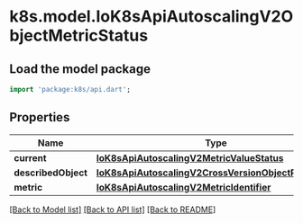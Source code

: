 # k8s.model.IoK8sApiAutoscalingV2ObjectMetricStatus

## Load the model package
```dart
import 'package:k8s/api.dart';
```

## Properties
Name | Type | Description | Notes
------------ | ------------- | ------------- | -------------
**current** | [**IoK8sApiAutoscalingV2MetricValueStatus**](IoK8sApiAutoscalingV2MetricValueStatus.md) |  | 
**describedObject** | [**IoK8sApiAutoscalingV2CrossVersionObjectReference**](IoK8sApiAutoscalingV2CrossVersionObjectReference.md) |  | 
**metric** | [**IoK8sApiAutoscalingV2MetricIdentifier**](IoK8sApiAutoscalingV2MetricIdentifier.md) |  | 

[[Back to Model list]](../README.md#documentation-for-models) [[Back to API list]](../README.md#documentation-for-api-endpoints) [[Back to README]](../README.md)


